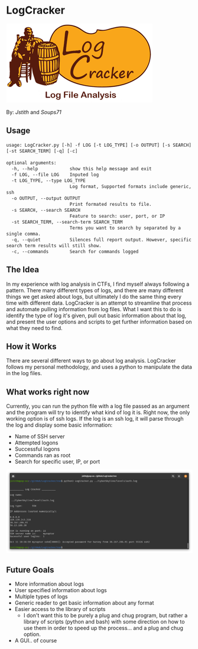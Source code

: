 __LogCracker__
===============

![LogCracker Logo](resources/logcracker.png)

By: _Jstith_ and _Soups71_

## Usage

```
usage: LogCracker.py [-h] -f LOG [-t LOG_TYPE] [-o OUTPUT] [-s SEARCH] [-st SEARCH_TERM] [-q] [-c]

optional arguments:
  -h, --help            show this help message and exit
  -f LOG, --file LOG    Inputed log
  -t LOG_TYPE, --type LOG_TYPE
                        Log format, Supported formats include generic, ssh
  -o OUTPUT, --output OUTPUT
                        Print formated results to file.
  -s SEARCH, --search SEARCH
                        Feature to search: user, port, or IP
  -st SEARCH_TERM, --search-term SEARCH_TERM
                        Terms you want to search by separated by a single comma.
  -q, --quiet           Silences full report output. However, specific search term results will still show.
  -c, --commands        Search for commands logged
```

## The Idea

In my experience with log analysis in CTFs, I find myself always following a pattern. There many different types of logs, and there are many different things we get asked about logs, but ultimately I do the same thing every time with different data. LogCracker is an attempt to streamline that process and automate pulling information from log files. What I want this to do is identify the type of log it's given, pull out basic information about that log, and present the user options and scripts to get further information based on what they need to find.

## How it Works

There are several different ways to go about log analysis. LogCracker follows my personal methodology, and uses a python to manipulate the data in the log files.

## What works right now

Currently, you can run the python file with a log file passed as an argument and the program will try to identify what kind of log it is. Right now, the only working option is of ssh logs. If the log is an ssh log, it will parse through the log and display some basic information:
- Name of SSH server
- Attempted logons
- Successful logons
- Commands ran as root
- Search for specific user, IP, or port


![auth.log file example](resources/ssh_example.png)

## Future Goals

- More information about logs
- User specified information about logs
- Multiple types of logs
- Generic reader to get basic information about any format
- Easier access to the library of scripts
  - I don't want this to be purely a plug and chug program, but rather a library of scripts (python and bash) with some direction on how to use them in order to speed up the process... and a plug and chug option.
- A GUI.. of course
